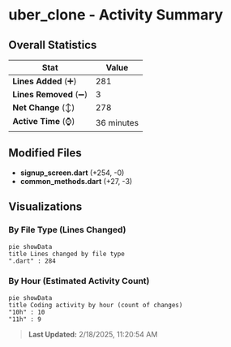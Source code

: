 # uber_clone - Activity Summary 

## Overall Statistics

| Stat                   | Value                                                             |
| ---------------------- | ----------------------------------------------------------------- |
| **Lines Added** (➕)   | 281                                          |
| **Lines Removed** (➖) | 3                                        |
| **Net Change** (↕)    | 278                |
| **Active Time** (⌚)   | 36 minutes |


## Modified Files
- **signup_screen.dart** (+254, -0)
- **common_methods.dart** (+27, -3)

## Visualizations

### By File Type (Lines Changed)

```mermaid
pie showData
title Lines changed by file type
".dart" : 284
```

### By Hour (Estimated Activity Count)

```mermaid
pie showData
title Coding activity by hour (count of changes)
"10h" : 10
"11h" : 9
```


> **Last Updated:** 2/18/2025, 11:20:54 AM